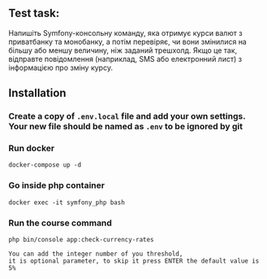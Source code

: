 ## Test task:
Напишіть Symfony-консольну команду, яка отримує курси валют з приватбанку та монобанку, а потім перевіряє, чи вони змінилися на більшу або меншу величину, ніж заданий трешхолд. Якщо це так, відправте повідомлення (наприклад, SMS або електронний лист) з інформацією про зміну курсу.


## Installation
### Create a copy of `.env.local` file and add your own settings. Your new file should be named as `.env` to be ignored by git

### Run docker
```shell
docker-compose up -d
```

### Go inside php container
```shell
docker exec -it symfony_php bash
```

### Run the course command
```php bin/console app:check-currency-rates```
```text 
You can add the integer number of you threshold,
it is optional parameter, to skip it press ENTER the default value is 5%
```